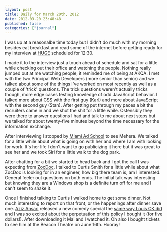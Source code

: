 ```yaml
---
layout: post
title: Daily for March 20th, 2012
date: 2012-03-20 23:48:48
published: false
categories: ["journal"]
---
```

 
I was up at a reasonalbe time today but I didn't do much with my morning besides eat breakfast and read some of the internet before getting ready for my interview at [HUGE](http://www.hugeinc.com) scheduled for 12:30. 

I made it to the interview just a touch ahead of schedule and sat for a little while checking out their office and watching the people. Nothing really jumped out at me watching people, it reminded me of being at AKQA. I met with the two Principal Web Developers (more senior than senior) and we talked about some of the things I've worked on most recently as well as a couple of 'trick' questions. The trick questions weren't actually tricks though, more edge cases testing knowledge of odd JavaScript behavior. I talked more about CSS with the first guy (Karl) and more about JavaScript with the second guy (Stan). After getting put through my paces a bit the recruiters came in and we shot the shit for a little while. Ostensibly they were there to answer questions I had and talk to me about next steps but we talked for about twenty-five minutes beyond the time necessary for the information exchange.

After interviewing I stopped by [Miami Ad School](http://www.miamiadschool.com/advertising-school/new-york) to see Mehera. We talked for a little while about what is going on with her and where I am with looking for work. It's her life I don't want to go publicizing it here but it was great to see her and we took Siri for a little walk to the dog park.

After chatting for a bit we started to head back and I got the call I was expecting from [ZocDoc](http://www.zocdoc.com/). I talked to Curtis Smith for a little while about what ZocDoc is looking for in an engineer, how big there team is, am I interested. General feeler out questions on both ends. The initial talk was interesting but knowing they are a Windows shop is a definite turn off for me and I can't seem to shake it.

Once I finished talking to Curtis I walked home to get some dinner. Not much interesting to report on that front, or the happenings after dinner save one. [Aziz Ansari](http://azizansari.com/) released a new comedy special the [same way Louis CK did](http://bryanwrit.es/here/2011/louis-ck-special-money/) and I was so excited about the perpetuation of this policy I bought it (for five dollars!). After downloading it Mai and I watched it. Oh also I bought tickets to see him at the Beacon Theatre on June 16th. Hooray!